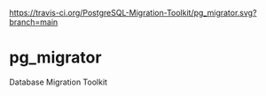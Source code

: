 https://travis-ci.org/PostgreSQL-Migration-Toolkit/pg_migrator.svg?branch=main

# pg_migrator
Database Migration Toolkit 
